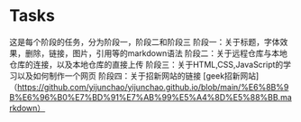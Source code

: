 # Tasks
这是每个阶段的任务，分为阶段一，阶段二和阶段三
阶段一：关于标题，字体效果，删除，链接，图片，引用等的markdown语法
阶段二：关于远程仓库与本地仓库的连接，以及本地仓库的直接上传
阶段三：关于HTML,CSS,JavaScript的学习以及如何制作一个网页
阶段四：关于招新网站的链接 [geek招新网站]（https://github.com/yijunchao/yijunchao.github.io/blob/main/%E6%8B%9B%E6%96%B0%E7%BD%91%E7%AB%99%E5%A4%8D%E5%88%BB.markdown）
